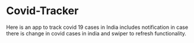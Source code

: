 # Covid-Tracker
Here is an app to track covid 19 cases in India includes notification in case there is change in covid cases in india and swiper to refresh functionality.
